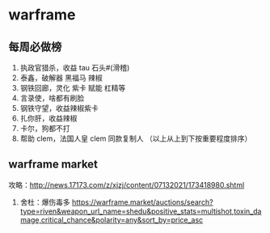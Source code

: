 # warframe

## 每周必做榜

1. 执政官猎杀，收益 tau 石头#(滑稽)
2. 泰鑫，破解器 黑福马 辣椒
3. 钢铁回廊，灵化 紫卡 赋能 杠精等
4. 言录使，啥都有刷脸
5. 钢铁守望，收益辣椒紫卡
6. 扎你肝，收益辣椒
7. 卡尔，狗都不打
8. 帮助 clem，法国人皇 clem 同款复制人
   （以上从上到下按重要程度排序）

## warframe market

攻略：<http://news.17173.com/z/xjzj/content/07132021/173418980.shtml>

1. 舍杜：爆伤毒多
   <https://warframe.market/auctions/search?type=riven&weapon_url_name=shedu&positive_stats=multishot,toxin_damage,critical_chance&polarity=any&sort_by=price_asc>
